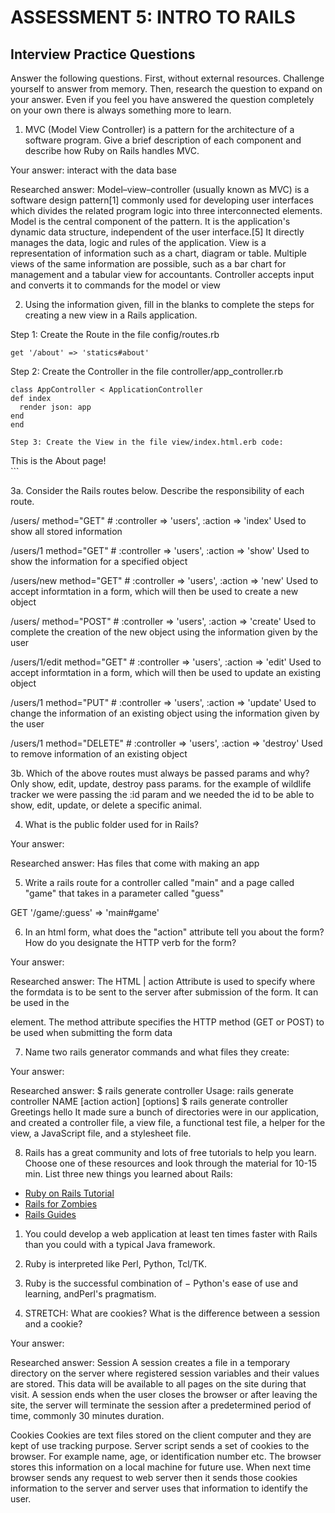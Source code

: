 # ASSESSMENT 5: INTRO TO RAILS
## Interview Practice Questions

Answer the following questions. First, without external resources. Challenge yourself to answer from memory. Then, research the question to expand on your answer. Even if you feel you have answered the question completely on your own there is always something more to learn.

1. MVC (Model View Controller) is a pattern for the architecture of a software program. Give a brief description of each component and describe how Ruby on Rails handles MVC.

  Your answer: interact with the data base 

  Researched answer:
Model–view–controller (usually known as MVC) is a software design pattern[1] commonly used for developing user interfaces which divides the related program logic into three interconnected elements.
Model is the central component of the pattern. It is the application's dynamic data structure, independent of the user interface.[5] It directly manages the data, logic and rules of the application.
View is a representation of information such as a chart, diagram or table. Multiple views of the same information are possible, such as a bar chart for management and a tabular view for accountants.
Controller accepts input and converts it to commands for the model or view

2. Using the information given, fill in the blanks to complete the steps for creating a new view in a Rails application.

  Step 1: Create the Route in the file config/routes.rb
  ```
  get '/about' => 'statics#about'
 
  ```

  Step 2: Create the Controller in the file controller/app_controller.rb
  ```
 class AppController < ApplicationController
  def index
    render json: app
  end
end

  Step 3: Create the View in the file view/index.html.erb code:

  ```
  <div>This is the About page!</div>
  ```


3a. Consider the Rails routes below. Describe the responsibility of  each route.


/users/ method="GET" # :controller => 'users', :action => 'index' Used to show all stored information

/users/1 method="GET" # :controller => 'users', :action => 'show' Used to show the information for a specified object

/users/new method="GET" # :controller => 'users', :action => 'new' Used to accept informtation in a form, which will then be used to create a new object

/users/ method="POST" # :controller => 'users', :action => 'create' Used to complete the creation of the new object using the information given by the user

/users/1/edit method="GET" # :controller => 'users', :action => 'edit' Used to accept informtation in a form, which will then be used to update an existing object

/users/1 method="PUT" # :controller => 'users', :action => 'update' Used to change the information of an existing object using the information given by the user

/users/1 method="DELETE" # :controller => 'users', :action => 'destroy' Used to remove information of an existing object



3b. Which of the above routes must always be passed params and why?
Only show, edit, update, destroy pass params. for the example of wildlife tracker we were passing the :id param and we needed the id to be able to show, edit, update, or delete a specific animal.
 





4. What is the public folder used for in Rails?

  Your answer: 

  Researched answer:  Has files that come with making an app



5. Write a rails route for a controller called "main" and a page called "game" that takes in a parameter called "guess"

  GET '/game/:guess' => 'main#game'


6. In an html form, what does the "action" attribute tell you about the form? How do you designate the HTTP verb for the form?

  Your answer:

  Researched answer: The HTML | action Attribute is used to specify where the formdata is to be sent to the server after submission of the form. It can be used in the

element. The method attribute specifies the HTTP method (GET or POST) to be used when submitting the form data



7. Name two rails generator commands and what files they create:

  Your answer:

  Researched answer: $ rails generate controller Usage: rails generate controller NAME [action action] [options] $ rails generate controller Greetings hello It made sure a bunch of directories were in our application, and created a controller file, a view file, a functional test file, a helper for the view, a JavaScript file, and a stylesheet file.


8. Rails has a great community and lots of free tutorials to help you learn. Choose one of these resources and look through the material for 10-15 min. List three new things you learned about Rails:
- [Ruby on Rails Tutorial](https://www.tutorialspoint.com/ruby-on-rails/index.htm)
- [Rails for Zombies](http://railsforzombies.org)
- [Rails Guides](http://guides.rubyonrails.org/getting_started.html)

1. You could develop a web application at least ten times faster with Rails than you could with a typical Java framework.

2. Ruby is interpreted like Perl, Python, Tcl/TK.

3. Ruby is the successful combination of − Python's ease of use and learning, andPerl's pragmatism.


9. STRETCH: What are cookies? What is the difference between a session and a cookie?

  Your answer:

  Researched answer: Session A session creates a file in a temporary directory on the server where registered session variables and their values are stored. This data will be available to all pages on the site during that visit. A session ends when the user closes the browser or after leaving the site, the server will terminate the session after a predetermined period of time, commonly 30 minutes duration.

Cookies Cookies are text files stored on the client computer and they are kept of use tracking purpose. Server script sends a set of cookies to the browser. For example name, age, or identification number etc. The browser stores this information on a local machine for future use. When next time browser sends any request to web server then it sends those cookies information to the server and server uses that information to identify the user.
